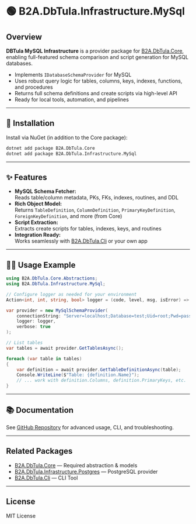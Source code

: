 ﻿# 🟢 B2A.DbTula.Infrastructure.MySql

&#x20;

## Overview

**DBTula MySQL Infrastructure** is a provider package for [B2A.DbTula.Core](https://www.nuget.org/packages/B2A.DbTula.Core), enabling full-featured schema comparison and script generation for MySQL databases.

- Implements `IDatabaseSchemaProvider` for MySQL
- Uses robust query logic for tables, columns, keys, indexes, functions, and procedures
- Returns full schema definitions and create scripts via high-level API
- Ready for local tools, automation, and pipelines

---

## 🚀 Installation

Install via NuGet (in addition to the Core package):

```sh
dotnet add package B2A.DbTula.Core
dotnet add package B2A.DbTula.Infrastructure.MySql
```

---

## ✨ Features

- **MySQL Schema Fetcher:**\
  Reads table/column metadata, PKs, FKs, indexes, routines, and DDL
- **Rich Object Model:**\
  Returns `TableDefinition`, `ColumnDefinition`, `PrimaryKeyDefinition`, `ForeignKeyDefinition`, and more (from Core)
- **Script Extraction:**\
  Extracts create scripts for tables, indexes, keys, and routines
- **Integration Ready:**\
  Works seamlessly with [B2A.DbTula.Cli](https://www.nuget.org/packages/B2A.DbTula.Cli) or your own app

---

## 🧑‍💻 Usage Example

```csharp
using B2A.DbTula.Core.Abstractions;
using B2A.DbTula.Infrastructure.MySql;

// Configure logger as needed for your environment
Action<int, int, string, bool> logger = (code, level, msg, isError) => Console.WriteLine(msg);

var provider = new MySqlSchemaProvider(
    connectionString: "Server=localhost;Database=test;Uid=root;Pwd=pass;",
    logger: logger,
    verbose: true
);

// List tables
var tables = await provider.GetTablesAsync();

foreach (var table in tables)
{
    var definition = await provider.GetTableDefinitionAsync(table);
    Console.WriteLine($"Table: {definition.Name}");
    // ... work with definition.Columns, definition.PrimaryKeys, etc.
}
```

---

## 📚 Documentation

See [GitHub Repository](https://github.com/b2atech/db-tula) for advanced usage, CLI, and troubleshooting.

---

## Related Packages

- [B2A.DbTula.Core](https://www.nuget.org/packages/B2A.DbTula.Core) — Required abstraction & models
- [B2A.DbTula.Infrastructure.Postgres](https://www.nuget.org/packages/B2A.DbTula.Infrastructure.Postgres) — PostgreSQL provider
- [B2A.DbTula.Cli](https://www.nuget.org/packages/B2A.DbTula.Cli) — CLI Tool

---

## License

MIT License

